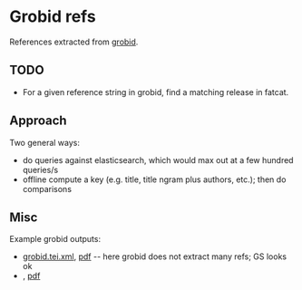 # Grobid refs

References extracted from [grobid](https://grobid.readthedocs.io).

## TODO

* For a given reference string in grobid, find a matching release in fatcat.

## Approach

Two general ways:

* do queries against elasticsearch, which would max out at a few hundred queries/s
* offline compute a key (e.g. title, title ngram plus authors, etc.); then do comparisons

## Misc

Example grobid outputs:

* [grobid.tei.xml](grobid.tei.xml), [pdf](http://dss.in.tum.de/files/brandt-research/me.pdf) -- here grobid does not extract many refs; GS looks ok
* [](), [pdf](https://ia803202.us.archive.org/21/items/jstor-1064270/1064270.pdf)

